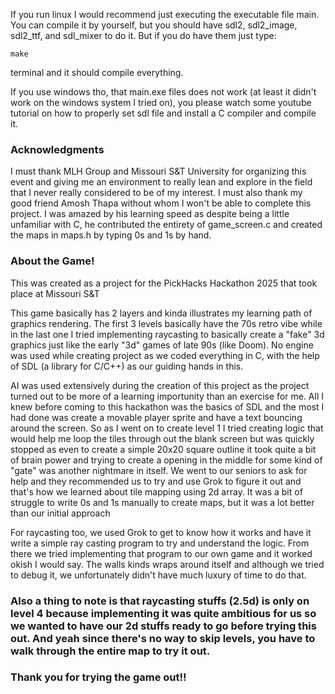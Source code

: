 If you run linux I would recommend just executing the executable file main. You can compile it by yourself, but you should have sdl2, sdl2_image, sdl2_ttf, and sdl_mixer to do it. But if you do have them just type:

`make`

terminal and it should compile everything.

If you use windows tho, that main.exe files does not work (at least it didn't work on the windows system I tried on), you please watch some youtube tutorial on how to properly set sdl file and install a C compiler and compile it.

<h3>Acknowledgments</h3>

<p>I must thank MLH Group and Missouri S&T University for organizing this event and giving me an environment to really lean and explore in the field that I never really considered to be of my interest. I must also thank my good friend Amosh Thapa without whom I won't be able to complete this project. I was amazed by his learning speed as despite being a little unfamiliar with C, he contributed the entirety of game_screen.c and created the maps in maps.h by typing 0s and 1s by hand.</p>
<h3>About the Game!</h3>
<p>This was created as a project for the PickHacks Hackathon 2025 that took place at Missouri S&T</p>

<p>This game basically has 2 layers and kinda illustrates my learning path of graphics rendering. The first 3 levels basically have the 70s retro vibe while in the last one I tried implementing raycasting to basically create a "fake" 3d graphics just like the early "3d" games of late 90s (like Doom). No engine was used while creating project as we coded everything in C, with the help of SDL (a library for C/C++) as our guiding hands in this.</p>

<p>AI was used extensively during the creation of this project as the project turned out to be more of a learning importunity than an exercise for me. All I knew before coming to this hackathon was the basics of SDL and the most I had done was create a movable player sprite and have a text bouncing around the screen. So as I went on to create level 1 I tried creating logic that would help me loop the tiles through out the blank screen but was quickly stopped as even to create a simple 20x20 square outline it took quite a bit of brain power and trying to create a opening in the middle for some kind of "gate" was another nightmare in itself. We went to our seniors to ask for help and they recommended us to try and use Grok to figure it out and that's how we learned about tile mapping using 2d array. It was a bit of struggle to write 0s and 1s manually to create maps, but it was a lot better than our initial approach</p>

<p>For raycasting too, we used Grok to get to know how it works and have it write a simple ray casting program to try and understand the logic. From there we tried implementing that program to our own game and it worked okish I would say. The walls kinds wraps around itself and although we tried to debug it, we unfortunately didn't have much luxury of time to do that.</p>

<h3><p>Also a thing to note is that raycasting stuffs (2.5d) is only on level 4 because implementing it was quite ambitious for us so we wanted to have our 2d stuffs ready to go before trying this out. And yeah since there's no way to skip levels, you have to walk through the entire map to try it out.</p></h3>

<h3>Thank you for trying the game out!!</h3>
